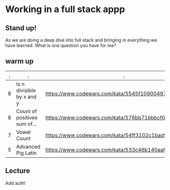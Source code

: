 # Working in a full stack appp

## Stand up!

As we are doing a deep dive into full stack and bringing in everything we have learned. What is one question you have for me?

## warm up

| .   | .                            | .                                                      |
| --- | ---------------------------- | ------------------------------------------------------ |
| 8   | Is n divisible by x and y    | https://www.codewars.com/kata/5545f109004975ea66000086 | javascript |
| 8   | Count of positives sum of... | https://www.codewars.com/kata/576bb71bbbcf0951d5000044 | javascript |
| 7   | Vowel Count                  | https://www.codewars.com/kata/54ff3102c1bad923760001f3 | javascript |
| 5   | Advanced Pig Latin           | https://www.codewars.com/kata/533c46b140aafec05b000d31 | javascript |

## Lecture

Add auth!
